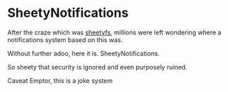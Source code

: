 SheetyNotifications
===================

After the craze which was [sheetyfs](https://github.com/cmiceli/sheetyfs), millions were left wondering where a notifications system based on this was.

Without further adoo, here it is. SheetyNotifications.

So sheety that security is ignored and even purposely ruined.

Caveat Emptor, this is a joke system
